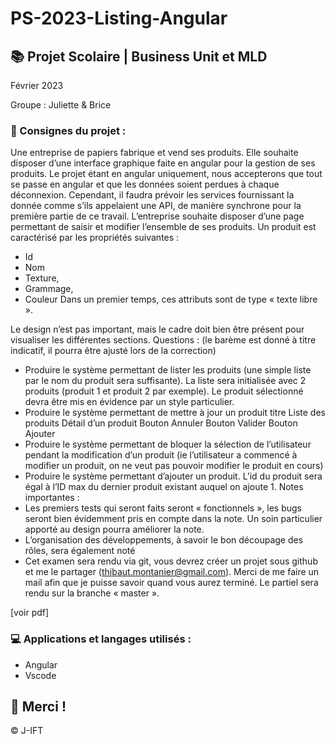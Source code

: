 # PS-2023-Listing-Angular

## 📚 Projet Scolaire | Business Unit et MLD

Février 2023

Groupe : Juliette & Brice


### 📌 Consignes du projet : 

Une entreprise de papiers fabrique et vend ses produits.
Elle souhaite disposer d’une interface graphique faite en angular pour la gestion de ses produits.
Le projet étant en angular uniquement, nous accepterons que tout se passe en angular et que les données soient perdues à chaque déconnexion. Cependant, il faudra prévoir les services fournissant la donnée comme s’ils appelaient une API, de manière synchrone pour la première partie de ce travail.
L’entreprise souhaite disposer d’une page permettant de saisir et modifier l’ensemble de ses produits.
Un produit est caractérisé par les propriétés suivantes :
- Id
- Nom
- Texture,
- Grammage,
- Couleur
Dans un premier temps, ces attributs sont de type « texte libre ».

Le design n’est pas important, mais le cadre doit bien être présent pour visualiser les différentes sections.
Questions : (le barème est donné à titre indicatif, il pourra être ajusté lors de la correction)
- Produire le système permettant de lister les produits (une simple liste par le nom du produit sera suffisante). La liste sera initialisée avec 2 produits (produit 1 et produit 2 par exemple). Le produit sélectionné devra être mis en évidence par un style particulier.
- Produire le système permettant de mettre à jour un produit
titre
Liste des produits
Détail d’un
produit
Bouton Annuler
Bouton Valider
Bouton Ajouter
- Produire le système permettant de bloquer la sélection de l’utilisateur pendant la modification d’un produit (ie l’utilisateur a commencé à modifier un produit, on ne veut pas pouvoir modifier le produit en cours)
- Produire le système permettant d’ajouter un produit. L’id du produit sera égal à l’ID max du dernier produit existant auquel on ajoute 1.
Notes importantes :
- Les premiers tests qui seront faits seront « fonctionnels », les bugs seront bien évidemment pris en compte dans la note. Un soin particulier apporté au design pourra améliorer la note.
- L’organisation des développements, à savoir le bon découpage des rôles, sera également noté
- Cet examen sera rendu via git, vous devrez créer un projet sous github et me le partager (thibaut.montanier@gmail.com). Merci de me faire un mail afin que je puisse savoir quand vous aurez terminé. Le partiel sera rendu sur la branche « master ».

[voir pdf]


### 💻 Applications et langages utilisés :

+ Angular
+ Vscode



## 🌸 Merci !
© J-IFT
